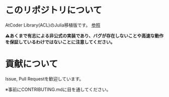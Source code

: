 # このリポジトリについて

AtCoder Library(ACL)のJulia移植版です。
[参照](https://atcoder.jp/posts/517)

<b>⚠︎あくまで有志による非公式の実装であり、バグが存在しないことや高速な動作を保証しているわけではないことに注意してください。</b>

# 貢献について

Issue, Pull Requestを歓迎しています。

※事前にCONTRIBUTING.mdに目を通してください。


